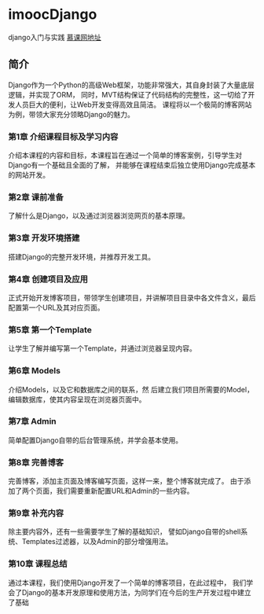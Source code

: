 # imoocDjango
django入门与实践
[慕课网地址](https://www.imooc.com/learn/790)
## 简介
Django作为一个Python的高级Web框架，功能非常强大，其自身封装了大量底层逻辑，并实现了ORM，
同时，MVT结构保证了代码结构的完整性，这一切给了开发人员巨大的便利，让Web开发变得高效且简洁。
课程将以一个极简的博客网站为例，带领大家充分领略Django的魅力。

### 第1章 介绍课程目标及学习内容
介绍本课程的内容和目标，本课程旨在通过一个简单的博客案例，引导学生对Django有一个基础且全面的了解，
并能够在课程结束后独立使用Django完成基本的网站开发。

### 第2章 课前准备
了解什么是Django，以及通过浏览器浏览网页的基本原理。

### 第3章 开发环境搭建
搭建Django的完整开发环境，并推荐开发工具。

### 第4章 创建项目及应用
正式开始开发博客项目，带领学生创建项目，并讲解项目目录中各文件含义，最后配置第一个URL及其对应页面。

### 第5章 第一个Template
让学生了解并编写第一个Template，并通过浏览器呈现内容。

### 第6章 Models
介绍Models，以及它和数据库之间的联系，然
后建立我们项目所需要的Model，编辑数据库，使其内容呈现在浏览器页面中。

### 第7章 Admin
简单配置Django自带的后台管理系统，并学会基本使用。

### 第8章 完善博客
完善博客，添加主页面及博客编写页面，这样一来，整个博客就完成了。 
由于添加了两个页面，我们需要重新配置URL和Admin的一些内容。

### 第9章 补充内容
除主要内容外，还有一些需要学生了解的基础知识，
譬如Django自带的shell系统、Templates过滤器，以及Admin的部分增强用法。

### 第10章 课程总结
通过本课程，我们使用Django开发了一个简单的博客项目，在此过程中，
我们学会了Django的基本开发原理和使用方法，为同学们在今后的生产开发过程中建立了基础
